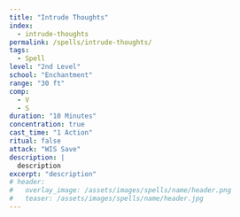 ```yaml
---
title: "Intrude Thoughts"
index:
  - intrude-thoughts
permalink: /spells/intrude-thoughts/
tags:
  - Spell
level: "2nd Level"
school: "Enchantment"
range: "30 ft"
comp:
  - V
  - S
duration: "10 Minutes"
concentration: true
cast_time: "1 Action"
ritual: false
attack: "WIS Save"
description: |
  description
excerpt: "description"
# header:
#   overlay_image: /assets/images/spells/name/header.png
#   teaser: /assets/images/spells/name/header.jpg
---
```

